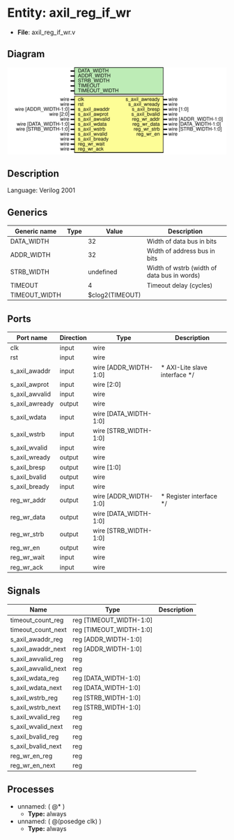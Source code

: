 # Entity: axil_reg_if_wr

- **File**: axil_reg_if_wr.v
## Diagram

![Diagram](axil_reg_if_wr.svg "Diagram")
## Description


 Language: Verilog 2001


## Generics

| Generic name  | Type | Value           | Description                                   |
| ------------- | ---- | --------------- | --------------------------------------------- |
| DATA_WIDTH    |      | 32              |  Width of data bus in bits                    |
| ADDR_WIDTH    |      | 32              |  Width of address bus in bits                 |
| STRB_WIDTH    |      | undefined       |  Width of wstrb (width of data bus in words)  |
| TIMEOUT       |      | 4               |  Timeout delay (cycles)                       |
| TIMEOUT_WIDTH |      | $clog2(TIMEOUT) |                                               |
## Ports

| Port name      | Direction | Type                  | Description                              |
| -------------- | --------- | --------------------- | ---------------------------------------- |
| clk            | input     | wire                  |                                          |
| rst            | input     | wire                  |                                          |
| s_axil_awaddr  | input     | wire [ADDR_WIDTH-1:0] |      * AXI-Lite slave interface      */  |
| s_axil_awprot  | input     | wire [2:0]            |                                          |
| s_axil_awvalid | input     | wire                  |                                          |
| s_axil_awready | output    | wire                  |                                          |
| s_axil_wdata   | input     | wire [DATA_WIDTH-1:0] |                                          |
| s_axil_wstrb   | input     | wire [STRB_WIDTH-1:0] |                                          |
| s_axil_wvalid  | input     | wire                  |                                          |
| s_axil_wready  | output    | wire                  |                                          |
| s_axil_bresp   | output    | wire [1:0]            |                                          |
| s_axil_bvalid  | output    | wire                  |                                          |
| s_axil_bready  | input     | wire                  |                                          |
| reg_wr_addr    | output    | wire [ADDR_WIDTH-1:0] |      * Register interface      */        |
| reg_wr_data    | output    | wire [DATA_WIDTH-1:0] |                                          |
| reg_wr_strb    | output    | wire [STRB_WIDTH-1:0] |                                          |
| reg_wr_en      | output    | wire                  |                                          |
| reg_wr_wait    | input     | wire                  |                                          |
| reg_wr_ack     | input     | wire                  |                                          |
## Signals

| Name                | Type                    | Description |
| ------------------- | ----------------------- | ----------- |
| timeout_count_reg   | reg [TIMEOUT_WIDTH-1:0] |             |
| timeout_count_next  | reg [TIMEOUT_WIDTH-1:0] |             |
| s_axil_awaddr_reg   | reg [ADDR_WIDTH-1:0]    |             |
| s_axil_awaddr_next  | reg [ADDR_WIDTH-1:0]    |             |
| s_axil_awvalid_reg  | reg                     |             |
| s_axil_awvalid_next | reg                     |             |
| s_axil_wdata_reg    | reg [DATA_WIDTH-1:0]    |             |
| s_axil_wdata_next   | reg [DATA_WIDTH-1:0]    |             |
| s_axil_wstrb_reg    | reg [STRB_WIDTH-1:0]    |             |
| s_axil_wstrb_next   | reg [STRB_WIDTH-1:0]    |             |
| s_axil_wvalid_reg   | reg                     |             |
| s_axil_wvalid_next  | reg                     |             |
| s_axil_bvalid_reg   | reg                     |             |
| s_axil_bvalid_next  | reg                     |             |
| reg_wr_en_reg       | reg                     |             |
| reg_wr_en_next      | reg                     |             |
## Processes
- unnamed: ( @* )
  - **Type:** always
- unnamed: ( @(posedge clk) )
  - **Type:** always
